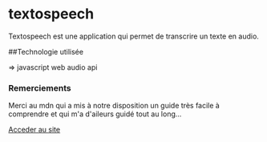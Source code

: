 # textospeech

Textospeech est une application qui permet de transcrire un texte en audio.

##Technologie utilisée

=> javascript web audio api

### Remerciements

Merci au mdn qui a mis à notre disposition un guide très facile à comprendre et qui m'a d'aileurs guidé tout au long...

<a href="https://amour22.github.io/textospeech/textToSpeech.html">Acceder au site</a>

